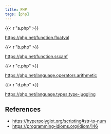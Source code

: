 ```yaml
---
title: PHP
tags: [php]
---
```


{{< r "a.php" >}}

<https://php.net/function.floatval>

{{< r "b.php" >}}

<https://php.net/function.sscanf>

{{< r "c.php" >}}

<https://php.net/language.operators.arithmetic>

{{< r "d.php" >}}

<https://php.net/language.types.type-juggling>

## References

- <https://hyperpolyglot.org/scripting#str-to-num>
- <https://programming-idioms.org/idiom/146>
